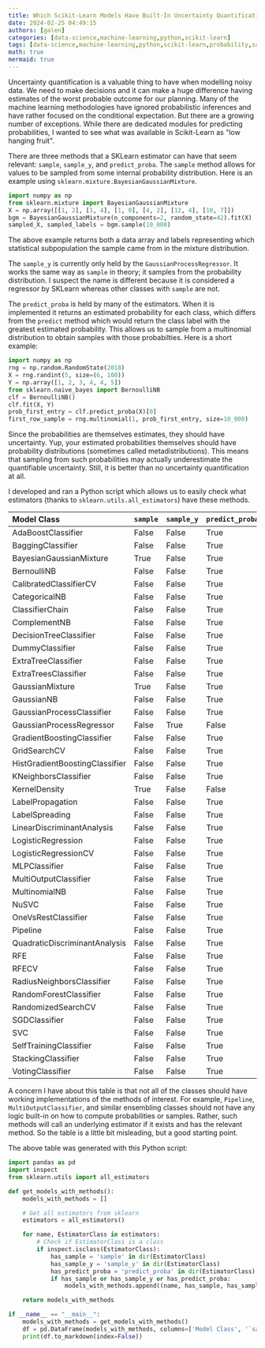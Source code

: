 ```yaml
---
title: Which Scikit-Learn Models Have Built-In Uncertainty Quantification
date: 2024-02-25 04:49:15
authors: [galen]
categories: [data-science,machine-learning,python,scikit-learn]
tags: [data-science,machine-learning,python,scikit-learn,probability,sampling,distribution,prediction,mixture-distribution,gaussian-mixture-model,bayesian-gaussian-mixture,gaussian-process,adaboost,bagging,bernoulli-distribution,negative-binomial-distribution,categorical-distribution,decision-trees,naive-bayes,kernel-density-estimation,multilayer-perceptron,logistic-regression,support-vector-machine,uncertainty-quantification]
math: true
mermaid: true
---
```


Uncertainty quantification is a valuable thing to have when modelling noisy data. We need to make decisions and it can make a huge difference having estimates of the worst probable outcome for our planning.  Many of the machine learning methodologies have ignored probabilistic inferences and have rather focused on the conditional expectation. But there are a growing number of exceptions. While there are dedicated modules for predicting probabilities, I wanted to see what was available in Scikit-Learn as "low hanging fruit".

There are three methods that a SKLearn estimator can have that seem relevant: `sample`, `sample_y`, and `predict_proba`. The `sample` method allows for values to be sampled from some internal probability distribution. Here is an example using `sklearn.mixture.BayesianGaussianMixture`.

```python
import numpy as np
from sklearn.mixture import BayesianGaussianMixture
X = np.array([[1, 2], [1, 4], [1, 0], [4, 2], [12, 4], [10, 7]])
bgm = BayesianGaussianMixture(n_components=2, random_state=42).fit(X)
sampled_X, sampled_labels = bgm.sample(10_000)
```

The above example returns both a data array and labels representing which statistical subpopulation the sample came from in the mixture distribution.

The `sample_y` is currently only held by the `GaussianProcessRegressor`. It works the same way as `sample` in theory; it samples from the probability distribution. I suspect the name is different because it is considered a regressor by SKLearn whereas other classes with `sample` are not.

The `predict_proba` is held by many of the estimators. When it is implemented it returns an estimated probability for each class, which differs from the `predict` method which would return the class label with the greatest estimated probability. This allows us to sample from a multinomial distribution to obtain samples with those probabilties. Here is a short example:

```python
import numpy as np
rng = np.random.RandomState(2018)
X = rng.randint(5, size=(6, 100))
Y = np.array([1, 2, 3, 4, 4, 5])
from sklearn.naive_bayes import BernoulliNB
clf = BernoulliNB()
clf.fit(X, Y)
prob_first_entry = clf.predict_proba(X)[0]
first_row_sample = rng.multinomial(1, prob_first_entry, size=10_000)
```

Since the probabilities are themselves estimates, they should have uncertainty. Yup, your estimated probabilities themselves should have probability distributions (sometimes called metadistributions). This means that sampling from such probabilities may actually underestimate the quantifiable uncertainty. Still, it is better than no uncertainty quantification at all.


I developed and ran a Python script which allows us to easily check what estimators (thanks to `sklearn.utils.all_estimators`) have these methods. 


| Model Class                    | `sample`   | `sample_y`   | `predict_proba`   |
|:-------------------------------|:-----------|:-------------|:------------------|
| AdaBoostClassifier             | False      | False        | True              |
| BaggingClassifier              | False      | False        | True              |
| BayesianGaussianMixture        | True       | False        | True              |
| BernoulliNB                    | False      | False        | True              |
| CalibratedClassifierCV         | False      | False        | True              |
| CategoricalNB                  | False      | False        | True              |
| ClassifierChain                | False      | False        | True              |
| ComplementNB                   | False      | False        | True              |
| DecisionTreeClassifier         | False      | False        | True              |
| DummyClassifier                | False      | False        | True              |
| ExtraTreeClassifier            | False      | False        | True              |
| ExtraTreesClassifier           | False      | False        | True              |
| GaussianMixture                | True       | False        | True              |
| GaussianNB                     | False      | False        | True              |
| GaussianProcessClassifier      | False      | False        | True              |
| GaussianProcessRegressor       | False      | True         | False             |
| GradientBoostingClassifier     | False      | False        | True              |
| GridSearchCV                   | False      | False        | True              |
| HistGradientBoostingClassifier | False      | False        | True              |
| KNeighborsClassifier           | False      | False        | True              |
| KernelDensity                  | True       | False        | False             |
| LabelPropagation               | False      | False        | True              |
| LabelSpreading                 | False      | False        | True              |
| LinearDiscriminantAnalysis     | False      | False        | True              |
| LogisticRegression             | False      | False        | True              |
| LogisticRegressionCV           | False      | False        | True              |
| MLPClassifier                  | False      | False        | True              |
| MultiOutputClassifier          | False      | False        | True              |
| MultinomialNB                  | False      | False        | True              |
| NuSVC                          | False      | False        | True              |
| OneVsRestClassifier            | False      | False        | True              |
| Pipeline                       | False      | False        | True              |
| QuadraticDiscriminantAnalysis  | False      | False        | True              |
| RFE                            | False      | False        | True              |
| RFECV                          | False      | False        | True              |
| RadiusNeighborsClassifier      | False      | False        | True              |
| RandomForestClassifier         | False      | False        | True              |
| RandomizedSearchCV             | False      | False        | True              |
| SGDClassifier                  | False      | False        | True              |
| SVC                            | False      | False        | True              |
| SelfTrainingClassifier         | False      | False        | True              |
| StackingClassifier             | False      | False        | True              |
| VotingClassifier               | False      | False        | True              |


A concern I have about this table is that not all of the classes should have working implementations of the methods of interest. For example, `Pipeline`, `MultiOutputClassifier`, and similar ensembling classes should not have any logic built-in on how to compute probabilities or samples. Rather, such methods will call an underlying estimator if it exists and has the relevant method. So the table is a little bit misleading, but a good starting point.

The above table was generated with this Python script:

```python
import pandas as pd
import inspect
from sklearn.utils import all_estimators

def get_models_with_methods():
    models_with_methods = []

    # Get all estimators from sklearn
    estimators = all_estimators()

    for name, EstimatorClass in estimators:
        # Check if EstimatorClass is a class
        if inspect.isclass(EstimatorClass):
            has_sample = 'sample' in dir(EstimatorClass)
            has_sample_y = 'sample_y' in dir(EstimatorClass)
            has_predict_proba = 'predict_proba' in dir(EstimatorClass)
            if has_sample or has_sample_y or has_predict_proba:
                models_with_methods.append((name, has_sample, has_sample_y, has_predict_proba))

    return models_with_methods

if __name__ == "__main__":
    models_with_methods = get_models_with_methods()
    df = pd.DataFrame(models_with_methods, columns=['Model Class', '`sample`', '`sample_y`', '`predict_proba`'])
    print(df.to_markdown(index=False))
```
